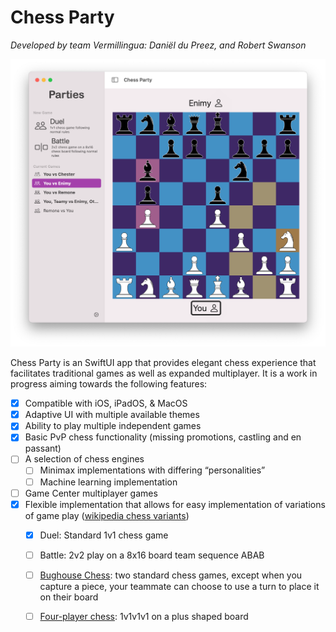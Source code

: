 # Chess Party

*Developed by team Vermillingua: Daniël du Preez, and Robert Swanson*

![screenshot](./screenshot.png)

Chess Party is an SwiftUI app that provides elegant chess experience that facilitates traditional games as well as expanded multiplayer. It is a work in progress aiming towards the following features:

- [x] Compatible with iOS, iPadOS, & MacOS
- [x] Adaptive UI with multiple available themes
- [x] Ability to play multiple independent games
- [x] Basic PvP chess functionality (missing promotions, castling and en passant)
- [ ] A selection of chess engines
  - [ ] Minimax implementations with differing “personalities”
  - [ ] Machine learning implementation
- [ ] Game Center multiplayer games
- [x] Flexible implementation that allows for easy implementation of variations of game play ([wikipedia chess variants](https://en.wikipedia.org/wiki/List_of_chess_variants))
  - [x] Duel: Standard 1v1 chess game
  - [ ] Battle: 2v2 play on a 8x16 board team sequence ABAB
  - [ ] [Bughouse Chess](https://en.wikipedia.org/wiki/Bughouse_chess): two standard chess games, except when you capture a piece, your teammate can choose to use a turn to place it on their board
  - [ ] [Four-player chess](https://en.wikipedia.org/wiki/Four-player_chess): 1v1v1v1 on a plus shaped board

